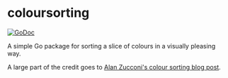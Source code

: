 # coloursorting
[![GoDoc](https://godoc.org/github.com/zedseven/coloursorting?status.svg)](https://godoc.org/github.com/zedseven/coloursorting)

A simple Go package for sorting a slice of colours in a visually pleasing way.

A large part of the credit goes to [Alan Zucconi's colour sorting blog post](https://www.alanzucconi.com/2015/09/30/colour-sorting/).
